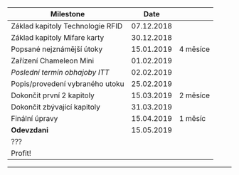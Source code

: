 
| Milestone                         | Date          | |
| -------------                     |:-------------:| ------- |
| Základ kapitoly Technologie RFID  | 07.12.2018    | |
| Základ kapitoly Mifare karty      | 30.12.2018    | |
| Popsané nejznámější útoky         | 15.01.2019    | 4 měsíce|
| Zařízení Chameleon Mini           | 01.02.2019    | |
| *Poslední termín obhajoby ITT*    | 02.02.2019    | |
| Popis/provedení vybraného utoku   | 25.02.2019    | |
| Dokončit první 2 kapitoly         | 15.03.2019    | 2 měsíce|
| Dokončit zbývající kapitoly       | 31.03.2019    | |
| Finální úpravy                    | 15.04.2019    | 1 měsíc |
| **Odevzdani**                     | 15.05.2019    | |
| ???                               |               | |
| Profit!                           |               | |

____

